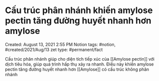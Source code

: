 # Cấu trúc phân nhánh khiến amylose pectin tăng đường huyết nhanh hơn amylose

Created: August 13, 2021 2:55 PM
Notion tags: #notion, #created/2021/Aug/13
zet type: #permanent/fact

Cấu trúc phân nhánh giúp cho diện tích tiếp xúc của [[Amylose pectin]] với dịch tiêu hóa, giúp quá trình hấp thụ xảy ra nhanh. Điều này khiến amylose pectin tăng đường huyết nhanh hơn [[Amylose]] có cấu trúc không phân nhánh